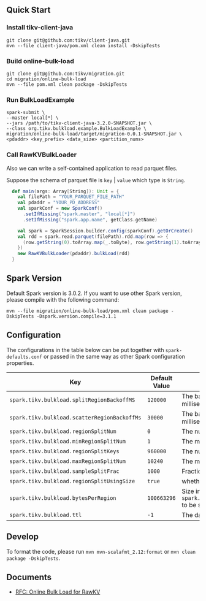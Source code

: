 ## Quick Start

### Install tikv-client-java

```
git clone git@github.com:tikv/client-java.git
mvn --file client-java/pom.xml clean install -DskipTests
```

### Build online-bulk-load

```
git clone git@github.com:tikv/migration.git
cd migration/online-bulk-load
mvn --file pom.xml clean package -DskipTests
```

### Run BulkLoadExample

```
spark-submit \
--master local[*] \
--jars /path/to/tikv-client-java-3.2.0-SNAPSHOT.jar \
--class org.tikv.bulkload.example.BulkLoadExample \
migration/online-bulk-load/target/migration-0.0.1-SNAPSHOT.jar \
<pdaddr> <key_prefix> <data_size> <partition_nums>
```

### Call RawKVBulkLoader

Also we can write a self-contained application to read parquet files.

Suppose the schema of parquet file is `key` | `value` which type is `String`.

```scala
  def main(args: Array[String]): Unit = {
    val filePath = "YOUR_PARQUET_FILE_PATH"
    val pdaddr = "YOUR_PD_ADDRESS"
    val sparkConf = new SparkConf()
      .setIfMissing("spark.master", "local[*]")
      .setIfMissing("spark.app.name", getClass.getName)

    val spark = SparkSession.builder.config(sparkConf).getOrCreate()
    val rdd = spark.read.parquet(filePath).rdd.map(row => {
      (row.getString(0).toArray.map(_.toByte), row.getString(1).toArray.map(_.toByte))
    })
    new RawKVBulkLoader(pdaddr).bulkLoad(rdd)
  }
```

## Spark Version

Default Spark version is 3.0.2. If you want to use other Spark version, please compile with the following command:

```
mvn --file migration/online-bulk-load/pom.xml clean package -DskipTests -Dspark.version.compile=3.1.1
```

## Configuration

The configurations in the table below can be put together with `spark-defaults.conf` or passed in the same way as other Spark configuration properties.

|    Key    | Default Value | Description |
| ---------- | --- | --- |
| `spark.tikv.bulkload.splitRegionBackoffMS` |  `120000` | The backoff time of split region in milliseconds |
| `spark.tikv.bulkload.scatterRegionBackoffMs` |  `30000` | The backoff time of scatter region in milliseconds
| `spark.tikv.bulkload.regionSplitNum` |  `0` | The number of split regions |
| `spark.tikv.bulkload.minRegionSplitNum` |  `1` | The minimum number of split regions |
| `spark.tikv.bulkload.regionSplitKeys` |  `960000` | The number of keys per region |
| `spark.tikv.bulkload.maxRegionSplitNum` |  `10240` | The maximum number of split regions |
| `spark.tikv.bulkload.sampleSplitFrac` |  `1000` | Fraction of sample split |
| `spark.tikv.bulkload.regionSplitUsingSize` |  `true` | whether using size to split region |
| `spark.tikv.bulkload.bytesPerRegion` | `100663296` | Size in bytes per region.This requires `spark.tikv.bulkload.regionSplitUsingSize` to be set true. |
| `spark.tikv.bulkload.ttl` |  `-1` | The data's time to live |

## Develop

To format the code, please run `mvn mvn-scalafmt_2.12:format` or `mvn clean package -DskipTests`.

## Documents

- [RFC: Online Bulk Load for RawKV](https://github.com/tikv/rfcs/blob/master/text/0072-online-bulk-load-for-rawkv.md)
